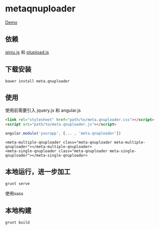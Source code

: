 # metaqnuploader

[Demo](http://dylike.github.io/meta.qnuploader)

## 依赖

[qiniu.js](http://developer.qiniu.com/docs/v6/sdk/javascript-sdk.html) 和 [plupload.js](http://www.plupload.com/)

## 下载安装

`bower install meta.qnuploader`

## 使用

使用前需要引入 jquery.js 和 angular.js

```html
<link rel="stylesheet" href="path/to/meta.qnuploader.css"></script>
<script src="path/to/meta.qnuploader.js"></script>
```

```javascript
angular.module('yourapp', [... , 'meta.qnuploader'])
```

```
<meta-multiple-qnuploader class="meta-qnuploader meta-multiple-qnuploader"></meta-multiple-qnuploader>
<meta-single-qnuploader class="meta-qnuploader meta-single-qnuploader"></meta-single-qnuploader>
```

## 本地运行，进一步加工

`grunt serve`

使用sass

## 本地构建

`grunt build`
